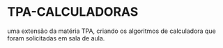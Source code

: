 # TPA-CALCULADORAS
uma extensão da matéria TPA, criando os algoritmos de calculadora que foram solicitadas em sala de aula.
